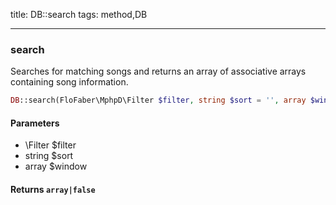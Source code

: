 title: DB::search
tags: method,DB

---

<div class="method">
<h3 class="method-name">search</h3>
<p>Searches for matching songs and returns an array of associative arrays containing song information.</p>

```php
DB::search(FloFaber\MphpD\Filter $filter, string $sort = '', array $window = Array) : array|false
```

#### Parameters

*  \Filter $filter
*  string $sort
*  array $window


#### Returns `array|false`




</div>
